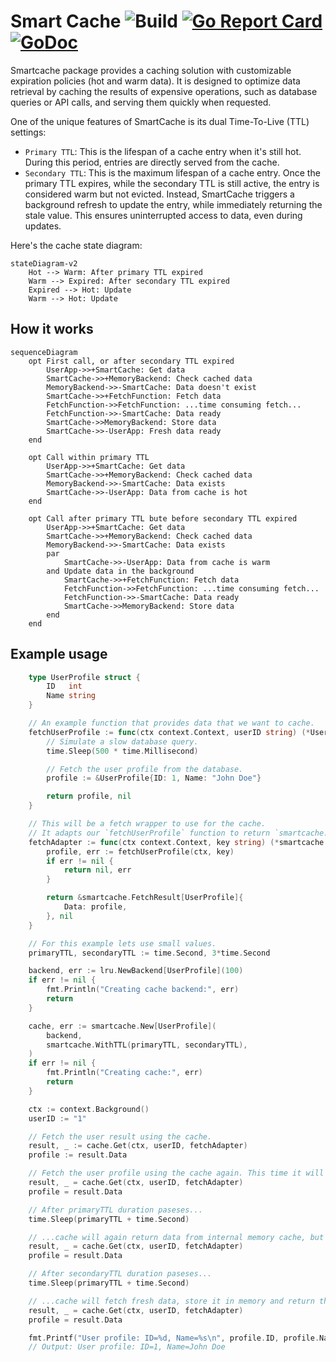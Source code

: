 # Smart Cache ![Build](https://github.com/m-zajac/smartcache/workflows/Build/badge.svg) [![Go Report Card](https://goreportcard.com/badge/github.com/m-zajac/smartcache)](https://goreportcard.com/report/github.com/m-zajac/smartcache) [![GoDoc](https://godoc.org/github.com/m-zajac/smartcache?status.svg)](http://godoc.org/github.com/m-zajac/smartcache)

Smartcache package provides a caching solution with customizable expiration policies (hot and warm data).
It is designed to optimize data retrieval by caching the results of expensive operations, such as database queries or API calls, and serving them quickly when requested.

One of the unique features of SmartCache is its dual Time-To-Live (TTL) settings:

- `Primary TTL`: This is the lifespan of a cache entry when it's still hot. During this period, entries are directly served from the cache.
- `Secondary TTL`: This is the maximum lifespan of a cache entry. Once the primary TTL expires, while the secondary TTL is still active, the entry is considered warm but not evicted. Instead, SmartCache triggers a background refresh to update the entry, while immediately returning the stale value. This ensures uninterrupted access to data, even during updates.

Here's the cache state diagram:

```mermaid
stateDiagram-v2
    Hot --> Warm: After primary TTL expired
    Warm --> Expired: After secondary TTL expired
    Expired --> Hot: Update
    Warm --> Hot: Update
```

## How it works


```mermaid
sequenceDiagram
    opt First call, or after secondary TTL expired
        UserApp->>+SmartCache: Get data
        SmartCache->>+MemoryBackend: Check cached data
        MemoryBackend->>-SmartCache: Data doesn't exist
        SmartCache->>+FetchFunction: Fetch data
        FetchFunction->>FetchFunction: ...time consuming fetch...
        FetchFunction->>-SmartCache: Data ready
        SmartCache->>MemoryBackend: Store data
        SmartCache->>-UserApp: Fresh data ready
    end

    opt Call within primary TTL
        UserApp->>+SmartCache: Get data
        SmartCache->>+MemoryBackend: Check cached data
        MemoryBackend->>-SmartCache: Data exists
        SmartCache->>-UserApp: Data from cache is hot
    end

    opt Call after primary TTL bute before secondary TTL expired
        UserApp->>+SmartCache: Get data
        SmartCache->>+MemoryBackend: Check cached data
        MemoryBackend->>-SmartCache: Data exists
        par
            SmartCache->>-UserApp: Data from cache is warm
        and Update data in the background
            SmartCache->>+FetchFunction: Fetch data
            FetchFunction->>FetchFunction: ...time consuming fetch...
            FetchFunction->>-SmartCache: Data ready
            SmartCache->>MemoryBackend: Store data
        end
    end
```

## Example usage

```go
	type UserProfile struct {
		ID   int
		Name string
	}

	// An example function that provides data that we want to cache.
	fetchUserProfile := func(ctx context.Context, userID string) (*UserProfile, error) {
		// Simulate a slow database query.
		time.Sleep(500 * time.Millisecond)

		// Fetch the user profile from the database.
		profile := &UserProfile{ID: 1, Name: "John Doe"}

		return profile, nil
	}

	// This will be a fetch wrapper to use for the cache.
	// It adapts our `fetchUserProfile` function to return `smartcache.FetchResult`.
	fetchAdapter := func(ctx context.Context, key string) (*smartcache.FetchResult[UserProfile], error) {
		profile, err := fetchUserProfile(ctx, key)
		if err != nil {
			return nil, err
		}

		return &smartcache.FetchResult[UserProfile]{
			Data: profile,
		}, nil
	}

	// For this example lets use small values.
	primaryTTL, secondaryTTL := time.Second, 3*time.Second

	backend, err := lru.NewBackend[UserProfile](100)
	if err != nil {
		fmt.Println("Creating cache backend:", err)
		return
	}

	cache, err := smartcache.New[UserProfile](
		backend,
		smartcache.WithTTL(primaryTTL, secondaryTTL),
	)
	if err != nil {
		fmt.Println("Creating cache:", err)
		return
	}

	ctx := context.Background()
	userID := "1"

	// Fetch the user result using the cache.
	result, _ := cache.Get(ctx, userID, fetchAdapter)
	profile := result.Data

	// Fetch the user profile using the cache again. This time it will be returned from internal memory cache.
	result, _ = cache.Get(ctx, userID, fetchAdapter)
	profile = result.Data

	// After primaryTTL duration paseses...
	time.Sleep(primaryTTL + time.Second)

	// ...cache will again return data from internal memory cache, but after that the internal value will be updated in the background.
	result, _ = cache.Get(ctx, userID, fetchAdapter)
	profile = result.Data

	// After secondaryTTL duration paseses...
	time.Sleep(primaryTTL + time.Second)

	// ...cache will fetch fresh data, store it in memory and return the value.
	result, _ = cache.Get(ctx, userID, fetchAdapter)
	profile = result.Data

	fmt.Printf("User profile: ID=%d, Name=%s\n", profile.ID, profile.Name)
	// Output: User profile: ID=1, Name=John Doe
```